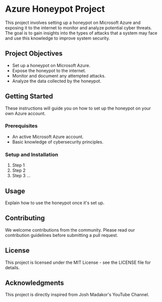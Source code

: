 # Azure Honeypot Project

This project involves setting up a honeypot on Microsoft Azure and exposing it to the internet to monitor and analyze potential cyber threats. The goal is to gain insights into the types of attacks that a system may face and use this knowledge to improve system security.

## Project Objectives

- Set up a honeypot on Microsoft Azure.
- Expose the honeypot to the internet.
- Monitor and document any attempted attacks.
- Analyze the data collected by the honeypot.

## Getting Started

These instructions will guide you on how to set up the honeypot on your own Azure account.

### Prerequisites

- An active Microsoft Azure account.
- Basic knowledge of cybersecurity principles.

### Setup and Installation

1. Step 1
2. Step 2
3. Step 3
   ...

## Usage

Explain how to use the honeypot once it's set up.

## Contributing

We welcome contributions from the community. Please read our contribution guidelines before submitting a pull request.

## License

This project is licensed under the MIT License - see the LICENSE file for details.

## Acknowledgments

This project is directly inspired from Josh Madakor's YouTube Channel.
